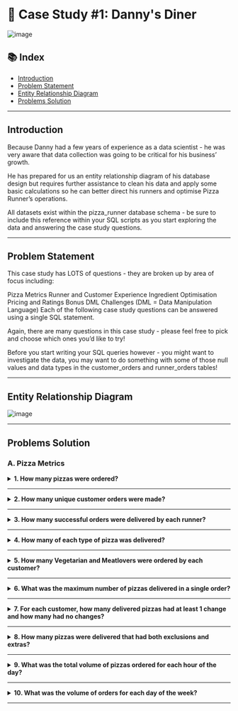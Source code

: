 # 🍕 Case Study #1: Danny's Diner 

![image](https://github.com/Malvape/8-Weeks-SQL-Challenge/assets/41355722/6c4a7781-055d-4fd4-a25b-b3a3cdfb7115)


## 📚 Index
- [Introduction](#introduction)
- [Problem Statement](#problem-statement)
- [Entity Relationship Diagram](#entity-relationship-diagram)
- [Problems Solution](#problems-solution)

***

## Introduction
Because Danny had a few years of experience as a data scientist - he was very aware that data collection was going to be critical for his business’ growth.

He has prepared for us an entity relationship diagram of his database design but requires further assistance to clean his data and apply some basic calculations so he can better direct his runners and optimise Pizza Runner’s operations.

All datasets exist within the pizza_runner database schema - be sure to include this reference within your SQL scripts as you start exploring the data and answering the case study questions.

***

## Problem Statement

This case study has LOTS of questions - they are broken up by area of focus including:

Pizza Metrics
Runner and Customer Experience
Ingredient Optimisation
Pricing and Ratings
Bonus DML Challenges (DML = Data Manipulation Language)
Each of the following case study questions can be answered using a single SQL statement.

Again, there are many questions in this case study - please feel free to pick and choose which ones you’d like to try!

Before you start writing your SQL queries however - you might want to investigate the data, you may want to do something with some of those null values and data types in the customer_orders and runner_orders tables!

***

## Entity Relationship Diagram

![image](https://github.com/Malvape/8-Weeks-SQL-Challenge/assets/41355722/1faef5ef-f3dd-4a8a-8a2d-072fa40b4ebb)


***
## Problems Solution

### A. Pizza Metrics  

<details>
  <summary><b>1. How many pizzas were ordered?</b></summary>

  #### Query
  ````sql
select 
count(*) as pizzas_ordered 
from customer_orders co ;
````

  #### Result
| number_of_pizza_ordered |
| ----------------------- |
| 14                      |
            
</details>

***
<details>
  <summary><b>2. How many unique customer orders were made?</b></summary>

### Query
````sql
select 
count(distinct order_id) as unique_customers_orders
from customer_orders co ;
````
### Result
|unique_customers_orders|
|-----------------------|
|                     10|

</details>

***
<details>
  <summary><b>3. How many successful orders were delivered by each runner?</b></summary>

### Query
````sql
select
runner_id ,
count(distinct order_id) as delivered_orders 
from  runner_orders ro 
where pickup_time <> 'null'
group by runner_id ;
````
### Result
|runner_id|delivered_orders|
|---------|----------------|
|        1|               4|
|        2|               3|
|        3|               1|

</details>

***
<details>
  <summary><b>4. How many of each type of pizza was delivered?</b></summary>

### Query
````sql
select
pn.pizza_name  ,
count(co.pizza_id) as pizzas_delivered 
--count(distinct order_id) as delivered_orders 
from  runner_orders ro 
inner join customer_orders co  on ro.order_id = co.order_id 
inner join pizza_names pn on co.pizza_id =pn.pizza_id 
where pickup_time <> 'null'
group by pn.pizza_name ;
````
### Result
|pizza_name|pizzas_delivered|
|----------|----------------|
|Meatlovers|               9|
|Vegetarian|               3|

</details>

***
<details>
  <summary><b>5. How many Vegetarian and Meatlovers were ordered by each customer?</b></summary>

### Query
````sql
select
co.customer_id,
pn.pizza_name ,
 
count(co.pizza_id) as pizzas_ordered 
--count(distinct order_id) as delivered_orders 
from  customer_orders co  
inner join pizza_names pn on co.pizza_id =pn.pizza_id 

group by pn.pizza_name,
co.customer_id;
````
### Result
|customer_id|pizza_name|pizzas_ordered|
|-----------|----------|--------------|
|        101|Vegetarian|             1|
|        103|Meatlovers|             3|
|        105|Vegetarian|             1|
|        104|Meatlovers|             3|
|        101|Meatlovers|             2|
|        103|Vegetarian|             1|
|        102|Meatlovers|             2|
|        102|Vegetarian|             1|

</details>

***
<details>
  <summary><b>6. What was the maximum number of pizzas delivered in a single order?</b></summary>

### Query
````sql
select 
co.order_id,
count(co.pizza_id) as pizzas_ordered
from customer_orders co 
inner join runner_orders ro on co.order_id = ro.order_id 
where pickup_time <> 'null'
group by co.order_id 
order by count(co.pizza_id) desc
limit 1; 
````
### Result
|order_id|pizzas_ordered|
|--------|--------------|
|       4|             3|

</details>

***
<details>
  <summary><b>7. For each customer, how many delivered pizzas had at least 1 change and how many had no changes?</b></summary>

### Query
````sql

select 
co.customer_id,
SUM(case
	when (
		(exclusions is not null and exclusions <>'null' and LENGTH(exclusions) >0)
		or (extras is not null and extras <> 'null' and LENGTH(extras)>0)
		) = true 
	then 1 
	else 0 
end) as changes,
SUM(case
	when (
		(exclusions is not null and exclusions <>'null' and LENGTH(exclusions) >0)
		or (extras is not null and extras <> 'null' and LENGTH(extras)>0)
		) = true 
	then 0 
	else 1 
end) as no_changes
from customer_orders co 
inner join runner_orders ro on ro.order_id = co.order_id 
where pickup_time <> 'null'
group by co.customer_id
order by co.customer_id ASC;

````
### Result
|customer_id|changes|no_changes|
|-----------|-------|----------|
|        101|      0|         2|
|        102|      0|         3|
|        103|      3|         0|
|        104|      2|         1|
|        105|      1|         0|

</details>

***
<details>
  <summary><b>8. How many pizzas were delivered that had both exclusions and extras?</b></summary>

### Query
````sql

select 
count(pizza_id) as pizzas_delivered_with_exclusions_and_extras
from customer_orders co 
inner join runner_orders ro on ro.order_id = co.order_id 
where pickup_time <> 'null'
and (exclusions is not null and exclusions <>'null' and LENGTH(exclusions) >0)
		and (extras is not null and extras <> 'null' and LENGTH(extras)>0);

````
### Result
|pizzas_delivered_with_exclusions_and_extras|
|-------------------------------------------|
|                                          1|

</details>

***
<details>
  <summary><b>9. What was the total volume of pizzas ordered for each hour of the day?</b></summary>

### Query
````sql

select 
DATE_PART('hour',order_time) as hour,
COUNT(pizza_id) as pizzas_ordered
from customer_orders co 
group by date_part('hour', order_time); 

````
### Result
|hour|pizzas_ordered|
|----|--------------|
|18.0|             3|
|23.0|             3|
|21.0|             3|
|11.0|             1|
|19.0|             1|
|13.0|             3|

</details>

***
<details>
  <summary><b>10. What was the volume of orders for each day of the week?</b></summary>

### Query
````sql
SELECT
  TO_CHAR(order_time, 'Day') AS day_of_week,
  COUNT(*) AS number_of_pizzas
FROM 
  customer_orders
GROUP BY 
  TO_CHAR(order_time, 'Day'),
  EXTRACT('dow' FROM order_time)
ORDER BY 
  EXTRACT('dow' FROM order_time);

````
### Result
|day_of_week|number_of_pizzas|
|-----------|----------------|
|Wednesday  |               5|
|Thursday   |               3|
|Friday     |               1|
|Saturday   |               5|

</details>

***
